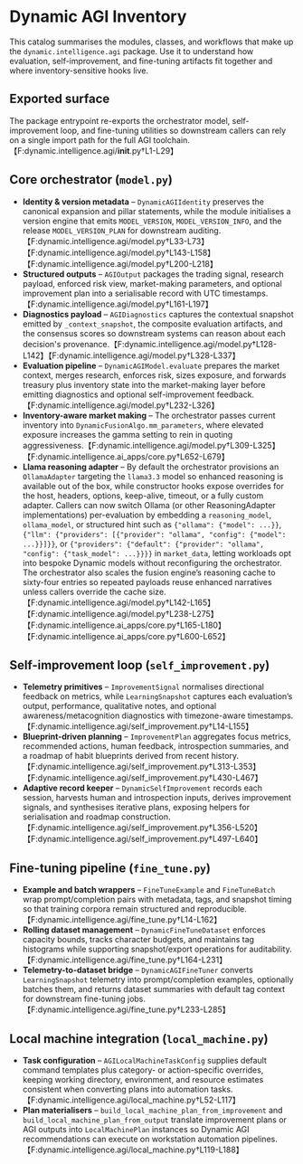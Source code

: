 # Dynamic AGI Inventory

This catalog summarises the modules, classes, and workflows that make up the
`dynamic.intelligence.agi` package. Use it to understand how evaluation,
self-improvement, and fine-tuning artifacts fit together and where
inventory-sensitive hooks live.

## Exported surface

The package entrypoint re-exports the orchestrator model, self-improvement loop,
and fine-tuning utilities so downstream callers can rely on a single import path
for the full AGI toolchain.【F:dynamic.intelligence.agi/**init**.py†L1-L29】

## Core orchestrator (`model.py`)

- **Identity & version metadata** – `DynamicAGIIdentity` preserves the canonical
  expansion and pillar statements, while the module initialises a version engine
  that emits `MODEL_VERSION`, `MODEL_VERSION_INFO`, and the release
  `MODEL_VERSION_PLAN` for downstream
  auditing.【F:dynamic.intelligence.agi/model.py†L33-L73】【F:dynamic.intelligence.agi/model.py†L143-L158】【F:dynamic.intelligence.agi/model.py†L200-L218】
- **Structured outputs** – `AGIOutput` packages the trading signal, research
  payload, enforced risk view, market-making parameters, and optional
  improvement plan into a serialisable record with UTC
  timestamps.【F:dynamic.intelligence.agi/model.py†L161-L197】
- **Diagnostics payload** – `AGIDiagnostics` captures the contextual snapshot
  emitted by `_context_snapshot`, the composite evaluation artifacts, and the
  consensus scores so downstream systems can reason about each decision's
  provenance.【F:dynamic.intelligence.agi/model.py†L128-L142】【F:dynamic.intelligence.agi/model.py†L328-L337】
- **Evaluation pipeline** – `DynamicAGIModel.evaluate` prepares the market
  context, merges research, enforces risk, sizes exposure, and forwards treasury
  plus inventory state into the market-making layer before emitting diagnostics
  and optional self-improvement
  feedback.【F:dynamic.intelligence.agi/model.py†L232-L326】
- **Inventory-aware market making** – The orchestrator passes current inventory
  into `DynamicFusionAlgo.mm_parameters`, where elevated exposure increases the
  gamma setting to rein in quoting
  aggressiveness.【F:dynamic.intelligence.agi/model.py†L309-L325】【F:dynamic.intelligence.ai_apps/core.py†L652-L679】
- **Llama reasoning adapter** – By default the orchestrator provisions an
  `OllamaAdapter` targeting the `llama3.3` model so enhanced reasoning is
  available out of the box, while constructor hooks expose overrides for the
  host, headers, options, keep-alive, timeout, or a fully custom adapter.
  Callers can now switch Ollama (or other ReasoningAdapter implementations)
  per-evaluation by embedding a `reasoning_model`, `ollama_model`, or
  structured hint such as `{"ollama": {"model": ...}}`,
  `{"llm": {"providers": [{"provider": "ollama", "config": {"model": ...}}]}}`,
  or `{"providers": {"default": {"provider": "ollama", "config": {"task_model": ...}}}}`
  in `market_data`, letting
  workloads opt into bespoke Dynamic models without reconfiguring the
  orchestrator. The orchestrator also scales the fusion engine’s reasoning
  cache to sixty-four entries so repeated payloads reuse enhanced narratives
  unless callers override the cache
  size.【F:dynamic.intelligence.agi/model.py†L142-L165】【F:dynamic.intelligence.agi/model.py†L238-L275】【F:dynamic.intelligence.ai_apps/core.py†L165-L180】【F:dynamic.intelligence.ai_apps/core.py†L600-L652】

## Self-improvement loop (`self_improvement.py`)

- **Telemetry primitives** – `ImprovementSignal` normalises directional feedback
  on metrics, while `LearningSnapshot` captures each evaluation’s output,
  performance, qualitative notes, and optional awareness/metacognition
  diagnostics with timezone-aware
  timestamps.【F:dynamic.intelligence.agi/self_improvement.py†L14-L155】
- **Blueprint-driven planning** – `ImprovementPlan` aggregates focus metrics,
  recommended actions, human feedback, introspection summaries, and a roadmap of
  habit blueprints derived from recent
  history.【F:dynamic.intelligence.agi/self_improvement.py†L313-L353】【F:dynamic.intelligence.agi/self_improvement.py†L430-L467】
- **Adaptive record keeper** – `DynamicSelfImprovement` records each session,
  harvests human and introspection inputs, derives improvement signals, and
  synthesises iterative plans, exposing helpers for serialisation and roadmap
  construction.【F:dynamic.intelligence.agi/self_improvement.py†L356-L520】【F:dynamic.intelligence.agi/self_improvement.py†L497-L640】

## Fine-tuning pipeline (`fine_tune.py`)

- **Example and batch wrappers** – `FineTuneExample` and `FineTuneBatch` wrap
  prompt/completion pairs with metadata, tags, and snapshot timing so that
  training corpora remain structured and
  reproducible.【F:dynamic.intelligence.agi/fine_tune.py†L14-L162】
- **Rolling dataset management** – `DynamicFineTuneDataset` enforces capacity
  bounds, tracks character budgets, and maintains tag histograms while
  supporting snapshot/export operations for
  auditability.【F:dynamic.intelligence.agi/fine_tune.py†L164-L231】
- **Telemetry-to-dataset bridge** – `DynamicAGIFineTuner` converts
  `LearningSnapshot` telemetry into prompt/completion examples, optionally
  batches them, and returns dataset summaries with default tag context for
  downstream fine-tuning
  jobs.【F:dynamic.intelligence.agi/fine_tune.py†L233-L285】

## Local machine integration (`local_machine.py`)

- **Task configuration** – `AGILocalMachineTaskConfig` supplies default command
  templates plus category- or action-specific overrides, keeping working
  directory, environment, and resource estimates consistent when converting
  plans into automation
  tasks.【F:dynamic.intelligence.agi/local_machine.py†L52-L117】
- **Plan materialisers** – `build_local_machine_plan_from_improvement` and
  `build_local_machine_plan_from_output` translate improvement plans or AGI
  outputs into `LocalMachinePlan` instances so Dynamic AGI recommendations can
  execute on workstation automation
  pipelines.【F:dynamic.intelligence.agi/local_machine.py†L119-L188】
